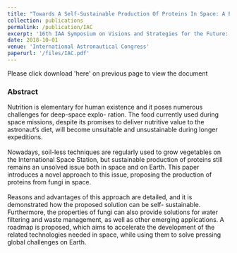 ```yaml
---
title: "Towards A Self-Sustainable Production Of Proteins In Space: A Proposed Solution And Roadmap"
collection: publications
permalink: /publication/IAC
excerpt: '16th IAA Symposium on Visions and Strategies for the Future: Contribution of Space Activities to Solving Global Societal Issues'
date: 2018-10-01
venue: 'International Astronautical Congress'
paperurl: '/files/IAC.pdf'
---
```



Please click download 'here' on previous page to view the document
<h3>Abstract</h3>
Nutrition is elementary for human existence and it poses numerous challenges for deep-space explo-
ration. The food currently used during space missions, despite its promises to deliver nutritive value to
the astronaut’s diet, will become unsuitable and unsustainable during longer expeditions. <br/>
<br/> Nowadays, soil-less techniques are regularly used to grow vegetables on the International Space Station, but sustainable
production of proteins still remains an unsolved issue both in space and on Earth. This paper introduces
a novel approach to this issue, proposing the production of proteins from fungi in space. <br/>
<br/> Reasons and advantages of this approach are detailed, and it is demonstrated how the proposed solution can be self-
sustainable. Furthermore, the properties of fungi can also provide solutions for water filtering and waste
management, as well as other emerging applications. A roadmap is proposed, which aims to accelerate
the development of the related technologies needed in space, while using them to solve pressing global
challenges on Earth.

